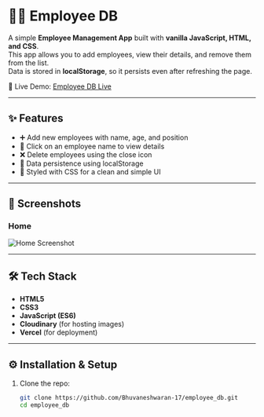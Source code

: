 # 🧑‍💼 Employee DB

A simple **Employee Management App** built with **vanilla JavaScript, HTML, and CSS**.  
This app allows you to add employees, view their details, and remove them from the list.  
Data is stored in **localStorage**, so it persists even after refreshing the page.  

🚀 Live Demo: [Employee DB Live](https://employeedblive.vercel.app/)

---

## ✨ Features
- ➕ Add new employees with name, age, and position  
- 👀 Click on an employee name to view details  
- ❌ Delete employees using the close icon  
- 💾 Data persistence using localStorage  
- 🎨 Styled with CSS for a clean and simple UI  

---

## 📸 Screenshots

### Home
![Home Screenshot]([https://res.cloudinary.com/dx24q59wt/image/upload/v1756910077/man_ovc8fp.png](https://res.cloudinary.com/dx24q59wt/image/upload/v1756975185/project_javascript_qw2fsx.png))

---

## 🛠️ Tech Stack
- **HTML5**  
- **CSS3**  
- **JavaScript (ES6)**  
- **Cloudinary** (for hosting images)  
- **Vercel** (for deployment)  

---

## ⚙️ Installation & Setup

1. Clone the repo:
   ```bash
   git clone https://github.com/Bhuvaneshwaran-17/employee_db.git
   cd employee_db
